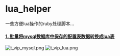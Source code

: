 # lua_helper
一些方便lua操作的ruby处理脚本...

#### [1. 批量将mysql数据库中保存的配置表数据转换成lua表](https://gitee.com/jietrancender/lua_helper/export_config.rb)  
![t_vip_mysql.png](http://sources.jie-trancender.org/t_vip_mysql.png)
![t_vip_lua.png](http://sources.jie-trancender.org/t_vip_lua.png)
